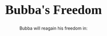 <html>

<head>
	<meta name="viewport" content="width=device-width">
	<h1 style="font-size:300%; font-family:impact; font-color:#000000;text-align:center;">Bubba's Freedom</h1>
	<p style="text-align:center;">Bubba will reagain his freedom in:</p>
	
</head>
<script type="text/javascript">
//###################################################################
// Author: ricocheting.com
// Version: v3.1
// Date: 2017-01-03
// Description: displays the amount of time until the "dateFuture" entered below.

var CDown = function() {
	this.state=0;// if initialized
	this.counts=[];// array holding countdown date objects and id to print to {d:new Date(2013,11,18,18,54,36), id:"countbox1"}
	this.interval=null;// setInterval object
}

CDown.prototype = {
	init: function(){
		this.state=1;
		var self=this;
		this.interval=window.setInterval(function(){self.tick();}, 1000);
	},
	add: function(date,id){
		this.counts.push({d:date,id:id});
		this.tick();
		if(this.state==0) this.init();
	},
	expire: function(idxs){
		for(var x in idxs) {
			this.display(this.counts[idxs[x]], "Now!");
			this.counts.splice(idxs[x], 1);
		}
	},
	format: function(r){
// Table Format with Digital Readout
var out = "<table cellspacing=0 cellpadding=0 border=0 class=cdTimer align=center>";
out += "<td align=center class='cdTimerTitle cdTimerVLine'>"+((r.d==1)?"YEAR":"YEARS")+"</td>";	
out += "<td align=center class='cdTimerTitle cdTimerVLine'>"+((r.d==1)?"WEEK":"WEEKS")+"</td>";	
out += "<td align=center class='cdTimerTitle cdTimerVLine'>"+((r.d==1)?"DAY":"DAYS")+"</td>";
out += "<td align=center class='cdTimerTitle cdTimerVLine'>"+((r.d==1)?"HR":"HRS")+"</td>";
out += "<td align=center class='cdTimerTitle cdTimerVLine'>MIN</td>";
out += "<td align=center class='cdTimerTitle'>SEC</td><tr>";
out += "<td align=center class='cdTimerDigit cdTimerVLine'>"+ r.y +"</td>";	
out += "<td align=center class='cdTimerDigit cdTimerVLine'>"+ r.w +"</td>";	
out += "<td align=center class='cdTimerDigit cdTimerVLine'>"+ r.d +"</td>";
out += "<td align=center class='cdTimerDigit cdTimerVLine'>"+ r.h +"</td>";
out += "<td align=center class='cdTimerDigit cdTimerVLine'>"+ r.m +"</td>";
out += "<td align=center class='cdTimerDigit'>"+ r.s +"</td></table>";

return out.substr(0,out.length-2);
},
	math: function(work){
		var	y=w=d=h=m=s=ms=0;

		ms=(""+((work%1000)+1000)).substr(1,3);
		work=Math.floor(work/1000);//kill the "milliseconds" so just secs

		y=Math.floor(work/31536000);//years (no leapyear support)
		work=work%31536000;

		w=Math.floor(work/604800);//weeks
		work=work%604800;

		d=Math.floor(work/86400);//days
		work=work%86400;

		h=Math.floor(work/3600);//hours
		work=work%3600;

		m=Math.floor(work/60);//minutes
		work=work%60;

		s=Math.floor(work);//seconds

		return {y:y,w:w,d:d,h:h,m:m,s:s,ms:ms};
	},
	tick: function(){
		var now=(new Date()).getTime(),
			expired=[],cnt=0,amount=0;

		if(this.counts)
		for(var idx=0,n=this.counts.length; idx<n; ++idx){
			cnt=this.counts[idx];
			amount=cnt.d.getTime()-now;//calc milliseconds between dates

			// if time is already past
			if(amount<0){
				expired.push(idx);
			}
			// date is still good
			else{
				this.display(cnt, this.format(this.math(amount)));
			}
		}

		// deal with any expired
		if(expired.length>0) this.expire(expired);

		// if no active counts, stop updating
		if(this.counts.length==0) window.clearTimeout(this.interval);
		
	},
	display: function(cnt,msg){
		document.getElementById(cnt.id).innerHTML=msg;
	}
};

window.onload=function(){
	var cdown = new CDown();

	cdown.add(new Date(2036,5,20,14,00,00), "countbox1");
};
</script>
<div id="countbox1" style="font:36pt Impact; color:#000000; text-align:center;"></div>
